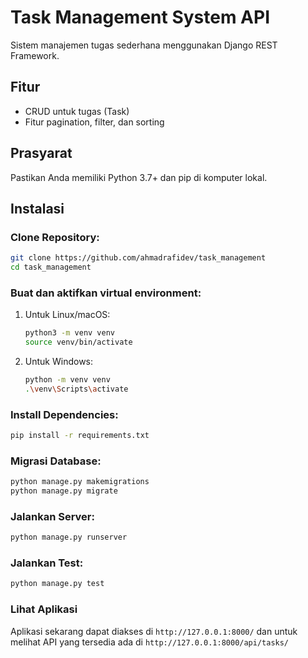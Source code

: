 # Task Management System API

Sistem manajemen tugas sederhana menggunakan Django REST Framework.

## Fitur

- CRUD untuk tugas (Task)
- Fitur pagination, filter, dan sorting

## Prasyarat

Pastikan Anda memiliki Python 3.7+ dan pip di komputer lokal.

## Instalasi

### Clone Repository:  

   ```bash
   git clone https://github.com/ahmadrafidev/task_management 
   cd task_management
   ```

### Buat dan aktifkan virtual environment:  

1. Untuk Linux/macOS:  
   
   ```bash
   python3 -m venv venv
   source venv/bin/activate
   ```
   
2. Untuk Windows:

   ```bash
   python -m venv venv
   .\venv\Scripts\activate
   ```

### Install Dependencies:

   ```bash
   pip install -r requirements.txt
   ```

### Migrasi Database:  

   ```bash
   python manage.py makemigrations 
   python manage.py migrate
   ```

### Jalankan Server:  

   ```bash
   python manage.py runserver
   ```

### Jalankan Test:  

   ```bash
   python manage.py test
   ```

### Lihat Aplikasi

Aplikasi sekarang dapat diakses di `http://127.0.0.1:8000/` dan untuk melihat API yang tersedia ada di `http://127.0.0.1:8000/api/tasks/`
